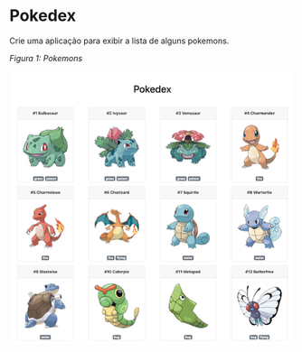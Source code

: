 # Pokedex

Crie uma aplicação para exibir a lista de alguns pokemons.

_Figura 1: Pokemons_

![](assets/preview.png)

